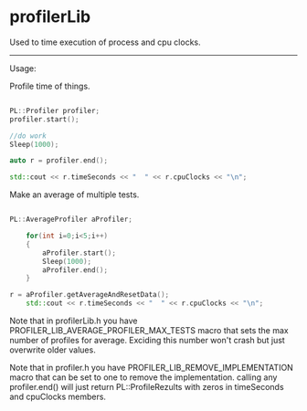 # profilerLib

Used to time execution of process and cpu clocks.

---

Usage:

Profile time of things.

```cpp

PL::Profiler profiler;
profiler.start();

//do work
Sleep(1000);

auto r = profiler.end();

std::cout << r.timeSeconds << "  " << r.cpuClocks << "\n";

```

Make an average of multiple tests.

```cpp

PL::AverageProfiler aProfiler;

	for(int i=0;i<5;i++)
	{
		aProfiler.start();
		Sleep(1000);
		aProfiler.end();
	}

r = aProfiler.getAverageAndResetData();
	std::cout << r.timeSeconds << "  " << r.cpuClocks << "\n";

```

Note that in profilerLib.h you have PROFILER_LIB_AVERAGE_PROFILER_MAX_TESTS macro that sets the max number of profiles for average.
Exciding this number won't crash but just overwrite older values.

Note that in profiler.h you have PROFILER_LIB_REMOVE_IMPLEMENTATION macro that can be set to one to remove the implementation.
calling any profiler.end() will just return PL::ProfileRezults with zeros in timeSeconds and cpuClocks members.

